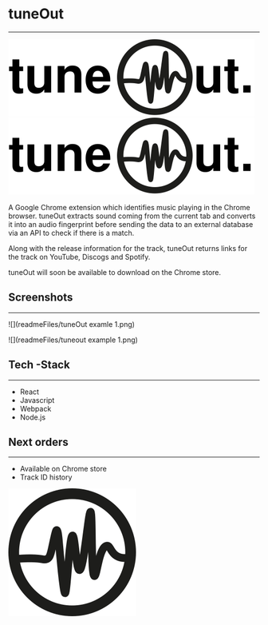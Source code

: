 # **tuneOut**

------

![tuneOut logo](./icons/Tuneoutlogo.svg)
<img src="./icons/Tuneoutlogo.svg">

A Google Chrome extension which identifies music playing in the Chrome browser. tuneOut extracts sound coming from the current tab and converts it into an audio fingerprint before sending the data to an external database via an API to check if there is a match.

Along with the release information for the track, tuneOut returns links for the track on YouTube, Discogs and Spotify.

tuneOut will soon be available to download on the Chrome store.

## **Screenshots**

------

![](readmeFiles/tuneOut examle 1.png)

![](readmeFiles/tuneout example 1.png)

## **Tech -Stack**

------

- React
- Javascript
- Webpack
- Node.js

## **Next orders**

------

- Available on Chrome store
- Track ID history

![](icons/Tuneouticon-128.svg)